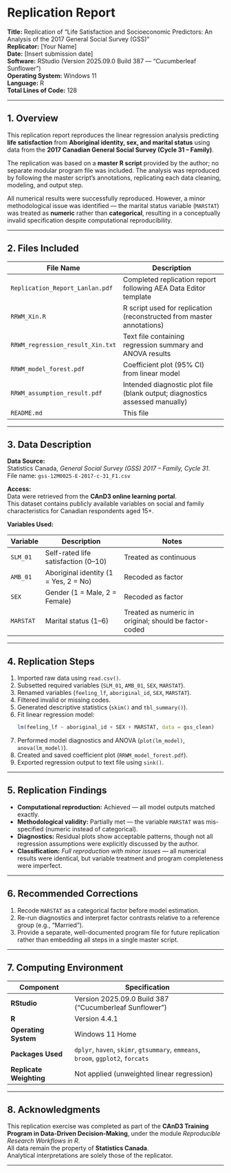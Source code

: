 # Replication Report

**Title:** Replication of “Life Satisfaction and Socioeconomic Predictors: An Analysis of the 2017 General Social Survey (GSS)”  
**Replicator:** [Your Name]  
**Date:** [Insert submission date]  
**Software:** RStudio (Version 2025.09.0 Build 387 — “Cucumberleaf Sunflower”)  
**Operating System:** Windows 11  
**Language:** R  
**Total Lines of Code:** 128  

---

## 1. Overview

This replication report reproduces the linear regression analysis predicting **life satisfaction** from **Aboriginal identity, sex, and marital status** using data from the **2017 Canadian General Social Survey (Cycle 31 – Family)**.

The replication was based on a **master R script** provided by the author; no separate modular program file was included. The analysis was reproduced by following the master script’s annotations, replicating each data cleaning, modeling, and output step.

All numerical results were successfully reproduced. However, a minor methodological issue was identified — the marital status variable (`MARSTAT`) was treated as **numeric** rather than **categorical**, resulting in a conceptually invalid specification despite computational reproducibility.

---

## 2. Files Included

| File Name | Description |
|------------|-------------|
| `Replication_Report_Lanlan.pdf` | Completed replication report following AEA Data Editor template |
| `RRWM_Xin.R` | R script used for replication (reconstructed from master annotations) |
| `RRWM_regression_result_Xin.txt` | Text file containing regression summary and ANOVA results |
| `RRWM_model_forest.pdf` | Coefficient plot (95% CI) from linear model |
| `RRWM_assumption_result.pdf` | Intended diagnostic plot file (blank output; diagnostics assessed manually) |
| `README.md` | This file |

---

## 3. Data Description

**Data Source:**  
Statistics Canada, *General Social Survey (GSS) 2017 – Family, Cycle 31*.  
File name: `gss-12M0025-E-2017-c-31_F1.csv`  

**Access:**  
Data were retrieved from the **CAnD3 online learning portal**.  
This dataset contains publicly available variables on social and family characteristics for Canadian respondents aged 15+.

**Variables Used:**

| Variable | Description | Notes |
|-----------|--------------|-------|
| `SLM_01` | Self-rated life satisfaction (0–10) | Treated as continuous |
| `AMB_01` | Aboriginal identity (1 = Yes, 2 = No) | Recoded as factor |
| `SEX` | Gender (1 = Male, 2 = Female) | Recoded as factor |
| `MARSTAT` | Marital status (1–6) | Treated as numeric in original; should be factor-coded |

---

## 4. Replication Steps

1. Imported raw data using `read.csv()`.  
2. Subsetted required variables (`SLM_01`, `AMB_01`, `SEX`, `MARSTAT`).  
3. Renamed variables (`feeling_lf`, `aboriginal_id`, `SEX`, `MARSTAT`).  
4. Filtered invalid or missing codes.  
5. Generated descriptive statistics (`skim()` and `tbl_summary()`).  
6. Fit linear regression model:  
   ```r
   lm(feeling_lf ~ aboriginal_id + SEX + MARSTAT, data = gss_clean)
   ```
7. Performed model diagnostics and ANOVA (`plot(lm_model)`, `anova(lm_model)`).  
8. Created and saved coefficient plot (`RRWM_model_forest.pdf`).  
9. Exported regression output to text file using `sink()`.  

---

## 5. Replication Findings

- **Computational reproduction:** Achieved — all model outputs matched exactly.  
- **Methodological validity:** Partially met — the variable `MARSTAT` was mis-specified (numeric instead of categorical).  
- **Diagnostics:** Residual plots show acceptable patterns, though not all regression assumptions were explicitly discussed by the author.  
- **Classification:** *Full reproduction with minor issues* — all numerical results were identical, but variable treatment and program completeness were imperfect.

---

## 6. Recommended Corrections

1. Recode `MARSTAT` as a categorical factor before model estimation.  
2. Re-run diagnostics and interpret factor contrasts relative to a reference group (e.g., “Married”).  
3. Provide a separate, well-documented program file for future replication rather than embedding all steps in a single master script.  

---

## 7. Computing Environment

| Component | Specification |
|------------|---------------|
| **RStudio** | Version 2025.09.0 Build 387 (“Cucumberleaf Sunflower”) |
| **R** | Version 4.4.1 |
| **Operating System** | Windows 11 Home |
| **Packages Used** | `dplyr`, `haven`, `skimr`, `gtsummary`, `emmeans`, `broom`, `ggplot2`, `forcats` |
| **Replicate Weighting** | Not applied (unweighted linear regression) |

---

## 8. Acknowledgments

This replication exercise was completed as part of the **CAnD3 Training Program in Data-Driven Decision-Making**, under the module *Reproducible Research Workflows in R*.  
All data remain the property of **Statistics Canada**.  
Analytical interpretations are solely those of the replicator.

---

